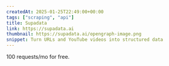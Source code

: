 ```yaml
---
createdAt: 2025-01-25T22:49:00+00:00
tags: ["scraping", "api"]
title: Supadata
link: https://supadata.ai
thumbnail: https://supadata.ai/opengraph-image.png
snippet: Turn URLs and YouTube videos into structured data
---
```

100 requests/mo for free.
